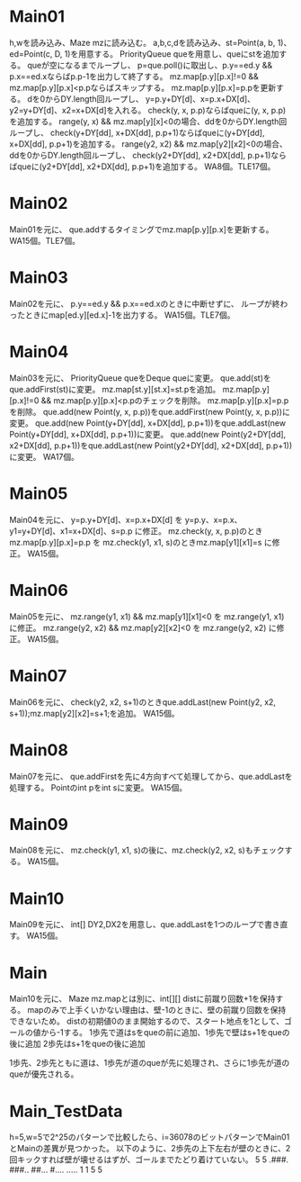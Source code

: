 # Main01
h,wを読み込み、Maze mzに読み込む。
a,b,c,dを読み込み、st=Point(a, b, 1)、ed=Point(c, D, 1)を用意する。
PriorityQueue<Point> queを用意し、queにstを追加する。
queが空になるまでループし、
p=que.poll()に取出し、p.y==ed.y && p.x==ed.xならばp.p-1を出力して終了する。
mz.map[p.y][p.x]!=0 && mz.map[p.y][p.x]<p.pならばスキップする。
mz.map[p.y][p.x]=p.pを更新する。
dを0からDY.length回ループし、
y=p.y+DY[d]、x=p.x+DX[d]、y2=y+DY[d]、x2=x+DX[d]を入れる。
check(y, x, p.p)ならばqueに(y, x, p.p)を追加する。
range(y, x) && mz.map[y][x]<0の場合、ddを0からDY.length回ループし、
check(y+DY[dd], x+DX[dd], p.p+1)ならばqueに(y+DY[dd], x+DX[dd], p.p+1)を追加する。
range(y2, x2) && mz.map[y2][x2]<0の場合、ddを0からDY.length回ループし、
check(y2+DY[dd], x2+DX[dd], p.p+1)ならばqueに(y2+DY[dd], x2+DX[dd], p.p+1)を追加する。
WA8個。TLE17個。

# Main02
Main01を元に、
que.addするタイミングでmz.map[p.y][p.x]を更新する。
WA15個。TLE7個。

# Main03
Main02を元に、
p.y==ed.y && p.x==ed.xのときに中断せずに、
ループが終わったときにmap[ed.y][ed.x]-1を出力する。
WA15個。TLE7個。

# Main04
Main03を元に、
PriorityQueue<Point> queをDeque<Point> queに変更。
que.add(st)をque.addFirst(st)に変更。
mz.map[st.y][st.x]=st.pを追加。
mz.map[p.y][p.x]!=0 && mz.map[p.y][p.x]<p.pのチェックを削除。
mz.map[p.y][p.x]=p.pを削除。
que.add(new Point(y, x, p.p))をque.addFirst(new Point(y, x, p.p))に変更。
que.add(new Point(y+DY[dd], x+DX[dd], p.p+1))をque.addLast(new Point(y+DY[dd], x+DX[dd], p.p+1))に変更。
que.add(new Point(y2+DY[dd], x2+DX[dd], p.p+1))をque.addLast(new Point(y2+DY[dd], x2+DX[dd], p.p+1))に変更。
WA17個。

# Main05
Main04を元に、
y=p.y+DY[d]、x=p.x+DX[d]
を
y=p.y、x=p.x、y1=y+DY[d]、x1=x+DX[d]、s=p.p
に修正。
mz.check(y, x, p.p)のときmz.map[p.y][p.x]=p.p
を
mz.check(y1, x1, s)のときmz.map[y1][x1]=s
に修正。
WA15個。

# Main06
Main05を元に、
mz.range(y1, x1) && mz.map[y1][x1]<0
を
mz.range(y1, x1)
に修正。
mz.range(y2, x2) && mz.map[y2][x2]<0
を
mz.range(y2, x2)
に修正。
WA15個。

# Main07
Main06を元に、
check(y2, x2, s+1)のときque.addLast(new Point(y2, x2, s+1));mz.map[y2][x2]=s+1;を追加。
WA15個。

# Main08
Main07を元に、
que.addFirstを先に4方向すべて処理してから、que.addLastを処理する。
Pointのint pをint sに変更。
WA15個。

# Main09
Main08を元に、
mz.check(y1, x1, s)の後に、mz.check(y2, x2, s)もチェックする。
WA15個。

# Main10
Main09を元に、
int[] DY2,DX2を用意し、que.addLastを1つのループで書き直す。
WA15個。

# Main
Main10を元に、
Maze mz.mapとは別に、int\[\]\[\] distに前蹴り回数+1を保持する。
mapのみで上手くいかない理由は、壁-1のときに、壁の前蹴り回数を保持できないため。
distの初期値0のまま開始するので、スタート地点を1として、ゴールの値から-1する。
1歩先で道はsをqueの前に追加、1歩先で壁はs+1をqueの後に追加
2歩先はs+1をqueの後に追加

1歩先、2歩先ともに道は、1歩先が道のqueが先に処理され、さらに1歩先が道のqueが優先される。

# Main\_TestData
h=5,w=5で2^25のパターンで比較したら、i=36078のビットパターンでMain01とMainの差異が見つかった。
以下のように、2歩先の上下左右が壁のときに、2回キックすれば壁が壊せるはずが、ゴールまでたどり着けていない。
5 5
.###.
###..
##...
#....
.....
1 1 5 5


